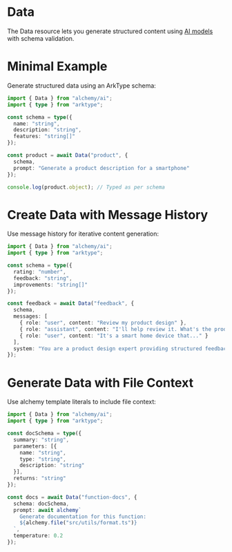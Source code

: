 # Data

The Data resource lets you generate structured content using [AI models](https://platform.openai.com/docs/api-reference) with schema validation.

# Minimal Example

Generate structured data using an ArkType schema:

```ts
import { Data } from "alchemy/ai";
import { type } from "arktype";

const schema = type({
  name: "string",
  description: "string",
  features: "string[]"
});

const product = await Data("product", {
  schema,
  prompt: "Generate a product description for a smartphone"
});

console.log(product.object); // Typed as per schema
```

# Create Data with Message History

Use message history for iterative content generation:

```ts
import { Data } from "alchemy/ai";
import { type } from "arktype";

const schema = type({
  rating: "number",
  feedback: "string",
  improvements: "string[]"
});

const feedback = await Data("feedback", {
  schema,
  messages: [
    { role: "user", content: "Review my product design" },
    { role: "assistant", content: "I'll help review it. What's the product?" },
    { role: "user", content: "It's a smart home device that..." }
  ],
  system: "You are a product design expert providing structured feedback"
});
```

# Generate Data with File Context

Use alchemy template literals to include file context:

```ts
import { Data } from "alchemy/ai";
import { type } from "arktype";

const docSchema = type({
  summary: "string",
  parameters: [{
    name: "string", 
    type: "string",
    description: "string"
  }],
  returns: "string"
});

const docs = await Data("function-docs", {
  schema: docSchema,
  prompt: await alchemy`
    Generate documentation for this function:
    ${alchemy.file("src/utils/format.ts")}
  `,
  temperature: 0.2
});
```